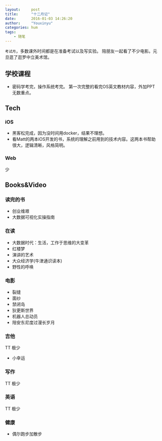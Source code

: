 ```yaml
---
layout:     post
title:      "十二月记"
date:       2016-01-03 14:26:20
author:     "Youxinyu"
categories: hum
tags:
    - 随笔
---
```

`考试月`，多数课外时间都是在准备考试以及写实验。
陪朋友一起看了不少电影。元旦逛了逛罗中立美术馆。

## 学校课程

- 密码学考完，操作系统考完。
	第一次完整的看完OS英文教材内容，外加PPT无数重点。

## Tech

### iOS

- 黑客松完成，因为没时间用docker，结果不理想。
- 看Matt的两本iOS开发的书，系统的理解之前用到的技术内容。这两本书帮助很大，逻辑清晰，风格简明。

### Web
少

## Books&Video

### 读完的书

- 创业维艰
- 大数据可视化实操指南

### 在读

- 大数据时代：生活，工作于思维的大变革
- 红楼梦
- 演讲的艺术
- 大众经济学(牛津通识读本)
- 野性的呼唤

### 电影
- 裂缝
- 面纱
- 禁闭岛
- 狄更斯世界
- 机器人总动员
- 陪安东尼度过漫长岁月

### 吉他
TT 极少 
- 小幸运

### 写作
TT 极少

### 英语
TT 极少
### 健康
- 偶尔跑步加散步